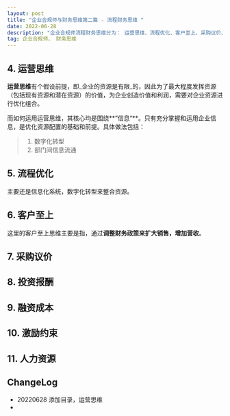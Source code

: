 ```yaml
---
layout: post
title: "企业合规师与财务思维第二篇 - 流程财务思维 "
date: 2022-06-28
description: "企业合规师流程财务思维分为： 运营思维、流程优化、客户至上、采购议价、投资报酬、融资成本、激励约束、人力资源八个方面"
tag: 企业合规师， 财务思维
---     
```


##  4. 运营思维  

**运营思维**有个假设前提，即_企业的资源是有限_的，因此为了最大程度发挥资源（包括现有资源和潜在资源）的价值，为企业创造价值和利润，需要对企业资源进行优化组合。    

而如何运用运营思维，其核心均是围绕**”信息“**。只有充分掌握和运用企业信息，是优化资源配置的基础和前提。具体做法包括：  

>1. 数字化转型  
>2. 部门间信息流通    





##  5. 流程优化  

主要还是信息化系统，数字化转型来整合资源。


##  6. 客户至上  

这里的客户至上思维主要是指，通过**调整财务政策来扩大销售，增加营收**。  



##  7. 采购议价  




##  8. 投资报酬  



##  9. 融资成本    


##  10. 激励约束   


##  11. 人力资源  




##  ChangeLog  

- 20220628 添加目录，运营思维  
- 


